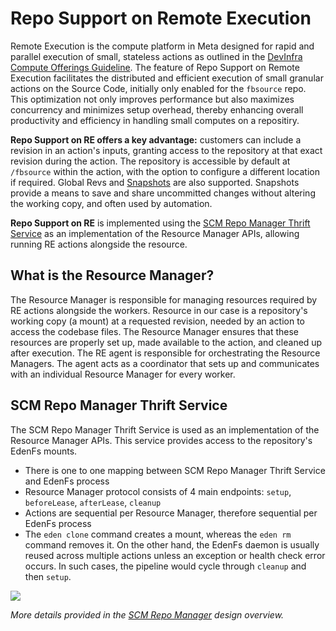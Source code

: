 # Repo Support on Remote Execution

Remote Execution is the compute platform in Meta designed for rapid and parallel execution of small, stateless actions as outlined in the [DevInfra Compute Offerings Guideline](https://www.internalfb.com/wiki/DevInfra_Compute_offerings/What_execution_platform_to_use/).
The feature of Repo Support on Remote Execution facilitates the distributed and efficient execution of small granular actions on the Source Code, initially only enabled for the `fbsource` repo.
This optimization not only improves performance but also maximizes concurrency and minimizes setup overhead, thereby enhancing overall productivity and efficiency in handling small computes on a repositiry.

**Repo Support on RE offers a key advantage:** customers can include a revision in an action's inputs, granting access to the repository at that exact revision during the action.
The repository is accessible by default at `/fbsource` within the action, with the option to configure a different location if required. Global Revs and [Snapshots](https://www.internalfb.com/wiki/Source_Control/Admin/Snapshots/) are also supported.
Snapshots provide a means to save and share uncommitted changes without altering the working copy, and often used by automation.

**Repo Support on RE** is implemented using the [SCM Repo Manager Thrift Service](https://www.internalfb.com/wiki/Source_Control/Engineering/Repo_Support_On_Remote_Execution/scm_repo_manager) as an implementation of the Resource Manager APIs, allowing running RE actions alongside the resource.

## What is the Resource Manager?

The Resource Manager is responsible for managing resources required by RE actions alongside the workers. Resource in our case is a repository's working copy (a mount) at a requested revision, needed by an action to access the codebase files.
The Resource Manager ensures that these resources are properly set up, made available to the action, and cleaned up after execution. The RE agent is responsible for orchestrating the Resource Managers.
The agent acts as a coordinator that sets up and communicates with an individual Resource Manager for every worker.


## SCM Repo Manager Thrift Service
The SCM Repo Manager Thrift Service is used as an implementation of the Resource Manager APIs. This service provides access to the repository's EdenFs mounts.

* There is one to one mapping between SCM Repo Manager Thrift Service and EdenFs process
* Resource Manager protocol consists of 4 main endpoints: `setup`, `beforeLease`, `afterLease`, `cleanup`
* Actions are sequential per Resource Manager, therefore sequential per EdenFs process
* The `eden clone` command creates a mount, whereas the `eden rm` command removes it. On the other hand, the EdenFs daemon is usually reused across multiple actions unless an exception or health check error occurs.
In such cases, the pipeline would cycle through `cleanup` and then `setup`.

![](px/6CDjx)

*More details provided in the [SCM Repo Manager](https://www.internalfb.com/wiki/Source_Control/Engineering/Repo_Support_On_Remote_Execution/scm_repo_manager) design overview.*
